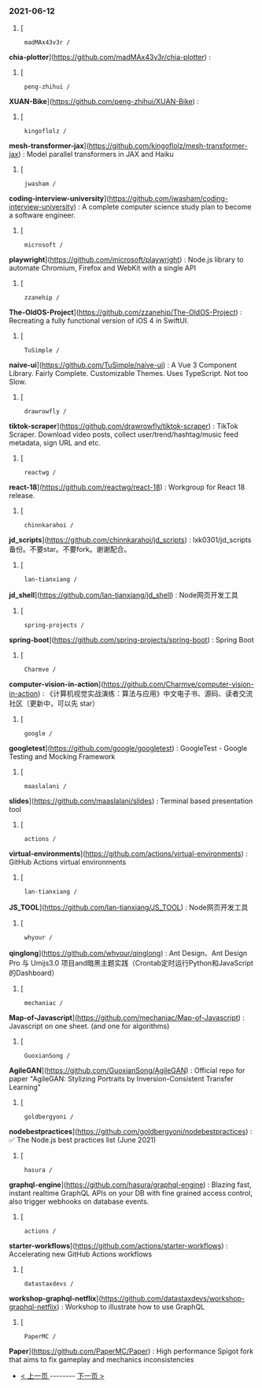### 2021-06-12 
1. [
    

        madMAx43v3r /
**chia-plotter**](https://github.com/madMAx43v3r/chia-plotter) : 
1. [
    

        peng-zhihui /
**XUAN-Bike**](https://github.com/peng-zhihui/XUAN-Bike) : 
1. [
    

        kingoflolz /
**mesh-transformer-jax**](https://github.com/kingoflolz/mesh-transformer-jax) : Model parallel transformers in JAX and Haiku
1. [
    

        jwasham /
**coding-interview-university**](https://github.com/jwasham/coding-interview-university) : A complete computer science study plan to become a software engineer.
1. [
    

        microsoft /
**playwright**](https://github.com/microsoft/playwright) : Node.js library to automate Chromium, Firefox and WebKit with a single API
1. [
    

        zzanehip /
**The-OldOS-Project**](https://github.com/zzanehip/The-OldOS-Project) : Recreating a fully functional version of iOS 4 in SwiftUI.
1. [
    

        TuSimple /
**naive-ui**](https://github.com/TuSimple/naive-ui) : A Vue 3 Component Library. Fairly Complete. Customizable Themes. Uses TypeScript. Not too Slow.
1. [
    

        drawrowfly /
**tiktok-scraper**](https://github.com/drawrowfly/tiktok-scraper) : TikTok Scraper. Download video posts, collect user/trend/hashtag/music feed metadata, sign URL and etc.
1. [
    

        reactwg /
**react-18**](https://github.com/reactwg/react-18) : Workgroup for React 18 release.
1. [
    

        chinnkarahoi /
**jd_scripts**](https://github.com/chinnkarahoi/jd_scripts) : lxk0301/jd_scripts备份。不要star。不要fork。谢谢配合。
1. [
    

        lan-tianxiang /
**jd_shell**](https://github.com/lan-tianxiang/jd_shell) : Node网页开发工具
1. [
    

        spring-projects /
**spring-boot**](https://github.com/spring-projects/spring-boot) : Spring Boot
1. [
    

        Charmve /
**computer-vision-in-action**](https://github.com/Charmve/computer-vision-in-action) : 《计算机视觉实战演练：算法与应用》中文电子书、源码、读者交流社区（更新中，可以先 star）
1. [
    

        google /
**googletest**](https://github.com/google/googletest) : GoogleTest - Google Testing and Mocking Framework
1. [
    

        maaslalani /
**slides**](https://github.com/maaslalani/slides) : Terminal based presentation tool
1. [
    

        actions /
**virtual-environments**](https://github.com/actions/virtual-environments) : GitHub Actions virtual environments
1. [
    

        lan-tianxiang /
**JS_TOOL**](https://github.com/lan-tianxiang/JS_TOOL) : Node网页开发工具
1. [
    

        whyour /
**qinglong**](https://github.com/whyour/qinglong) : Ant Design、Ant Design Pro 与 Umijs3.0 项目and暗黑主题实践（Crontab定时运行Python和JavaScript的Dashboard）
1. [
    

        mechaniac /
**Map-of-Javascript**](https://github.com/mechaniac/Map-of-Javascript) : Javascript on one sheet. (and one for algorithms)
1. [
    

        GuoxianSong /
**AgileGAN**](https://github.com/GuoxianSong/AgileGAN) : Official repo for paper "AgileGAN: Stylizing Portraits by Inversion-Consistent Transfer Learning"
1. [
    

        goldbergyoni /
**nodebestpractices**](https://github.com/goldbergyoni/nodebestpractices) : ✅ The Node.js best practices list (June 2021)
1. [
    

        hasura /
**graphql-engine**](https://github.com/hasura/graphql-engine) : Blazing fast, instant realtime GraphQL APIs on your DB with fine grained access control, also trigger webhooks on database events.
1. [
    

        actions /
**starter-workflows**](https://github.com/actions/starter-workflows) : Accelerating new GitHub Actions workflows
1. [
    

        datastaxdevs /
**workshop-graphql-netflix**](https://github.com/datastaxdevs/workshop-graphql-netflix) : Workshop to illustrate how to use GraphQL
1. [
    

        PaperMC /
**Paper**](https://github.com/PaperMC/Paper) : High performance Spigot fork that aims to fix gameplay and mechanics inconsistencies 

- [ < 上一页 ](https://github.com/able8/github-trending-daily-record/blob/master/2021-06-11.md) -------- [ 下一页 > ](https://github.com/able8/github-trending-daily-record/blob/master/2021-06-13.md)